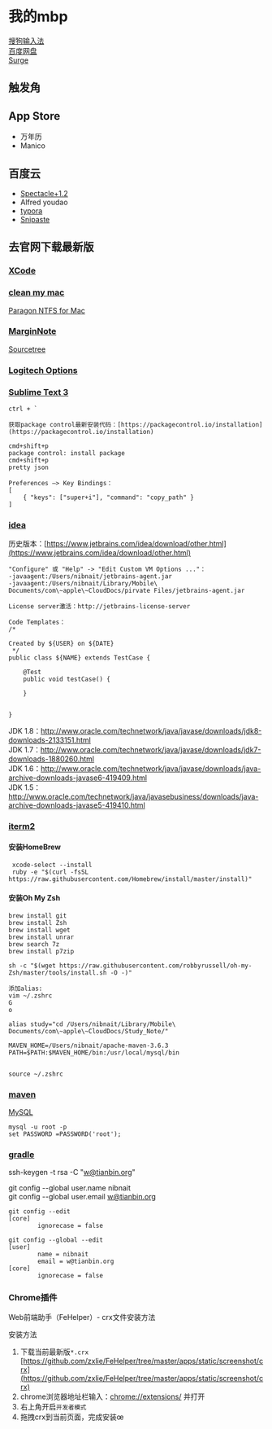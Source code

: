 # 我的mbp
[搜狗输入法](https://pinyin.sogou.com/mac/)  
[百度网盘](https://pan.baidu.com/)  
[Surge](http://nssurge.com/)  

## 触发角

## App Store
- 万年历
- Manico


## 百度云
- [Spectacle+1.2](https://www.spectacleapp.com/)
- Alfred     youdao
- [typora](https://www.typora.io/#download)
- [Snipaste](https://zh.snipaste.com/)

## 去官网下载最新版
### [XCode](https://developer.apple.com/download/more/?=xcode)
### [clean my mac](http://www.mycleanmymac.com/xiazai.html)

[Paragon NTFS for Mac]( https://my.paragon-software.com)

### [MarginNote](https://www.marginnote.com/chinese/home)

[Sourcetree](https://www.sourcetreeapp.com/)

### [Logitech Options](https://www.logitech.com.cn/zh-cn/product/options)

### [Sublime Text 3](https://www.sublimetext.com/)

```
ctrl + `

获取package control最新安装代码：[https://packagecontrol.io/installation](https://packagecontrol.io/installation)

cmd+shift+p
package control: install package
cmd+shift+p
pretty json

Preferences —> Key Bindings：
[
	{ "keys": ["super+i"], "command": "copy_path" }
]
```

### [idea](https://www.jetbrains.com/idea/)

历史版本：[https://www.jetbrains.com/idea/download/other.html](https://www.jetbrains.com/idea/download/other.html)

```
"Configure" 或 "Help" -> "Edit Custom VM Options ..."：
-javaagent:/Users/nibnait/jetbrains-agent.jar
-javaagent:/Users/nibnait/Library/Mobile\ Documents/com\~apple\~CloudDocs/pirvate Files/jetbrains-agent.jar

License server激活：http://jetbrains-license-server

Code Templates：
/*

Created by ${USER} on ${DATE}
 */
public class ${NAME} extends TestCase {

    @Test
    public void testCase() {

    }


}
```



JDK 1.8：http://www.oracle.com/technetwork/java/javase/downloads/jdk8-downloads-2133151.html  
JDK 1.7：http://www.oracle.com/technetwork/java/javase/downloads/jdk7-downloads-1880260.html  
JDK 1.6：http://www.oracle.com/technetwork/java/javase/downloads/java-archive-downloads-javase6-419409.html  
JDK 1.5：http://www.oracle.com/technetwork/java/javasebusiness/downloads/java-archive-downloads-javase5-419410.html

### [iterm2](https://iterm2.com/)

#### 安装HomeBrew
     xcode-select --install
     ruby -e "$(curl -fsSL https://raw.githubusercontent.com/Homebrew/install/master/install)"

#### 安装Oh My Zsh
    brew install git
    brew install Zsh
    brew install wget
    brew install unrar
    brew search 7z
    brew install p7zip
    
    sh -c "$(wget https://raw.githubusercontent.com/robbyrussell/oh-my-Zsh/master/tools/install.sh -O -)"
    
    添加alias:
    vim ~/.zshrc
    G 
    o
    
    alias study="cd /Users/nibnait/Library/Mobile\ Documents/com\~apple\~CloudDocs/Study_Note/"
    
    MAVEN_HOME=/Users/nibnait/apache-maven-3.6.3
    PATH=$PATH:$MAVEN_HOME/bin:/usr/local/mysql/bin
    
    
    source ~/.zshrc
    
    

### [maven](https://maven.apache.org/download.cgi)

[MySQL](https://dev.mysql.com/downloads/mysql/5.7.html)

```
mysql -u root -p
set PASSWORD =PASSWORD('root');

```



### [gradle](https://gradle.org/releases/)

ssh-keygen -t rsa -C "w@tianbin.org"  

git config --global user.name nibnait  
git config --global user.email  w@tianbin.org

```
git config --edit
[core]
        ignorecase = false
```

```
git config --global --edit
[user]
        name = nibnait
        email = w@tianbin.org
[core]
        ignorecase = false                  
```



### Chrome插件

Web前端助手（FeHelper）- crx文件安装方法

安装方法

1. 下载当前最新版`*.crx`  [https://github.com/zxlie/FeHelper/tree/master/apps/static/screenshot/crx](https://github.com/zxlie/FeHelper/tree/master/apps/static/screenshot/crx)
2. chrome浏览器地址栏输入：[chrome://extensions/](chrome://extensions/) 并打开
3. 右上角开启`开发者模式`
4. 拖拽crx到当前页面，完成安装œ
